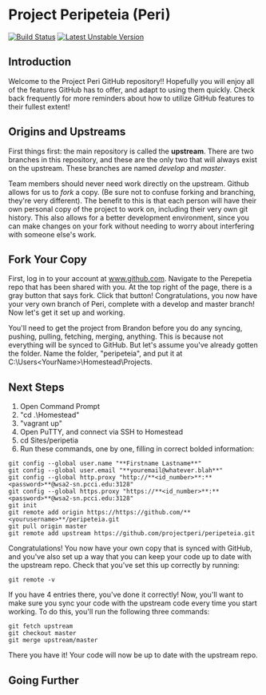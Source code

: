 # Project Peripeteia (Peri)

[![Build Status](https://magnum.travis-ci.com/projectperi/peripeteia.svg?token=6BcpaX3WFV4g3ApyWWFr&branch=master)](https://magnum.travis-ci.com/projectperi/peripeteia)
[![Latest Unstable Version](http://img.shields.io/badge/Unstable-0.1.0-orange.svg)](https://github.com/bcarroll22/peripeteia)

## Introduction

Welcome to the Project Peri GitHub repository!! Hopefully you will enjoy all of the features GitHub has to offer, and adapt to using them quickly. Check back frequently for more reminders about how to utilize GitHub features to their fullest extent!

## Origins and Upstreams

First things first: the main repository is called the **upstream**. There are two branches in this repository, and these are the only two that will always exist on the upstream. These branches are named *develop* and *master*. 

Team members should never need work directly on the upstream. Github allows for us to *fork* a copy. (Be sure not to confuse forking and branching, they're very different). The benefit to this is that each person will have their own personal copy of the project to work on, including their very own git history. This also allows for a better development environment, since you can make changes on your fork without needing to worry about interfering with someone else's work.

## Fork Your Copy

First, log in to your account at www.github.com. Navigate to the Perepetia repo that has been shared with you. At the top right of the page, there is a gray button that says fork. Click that button! Congratulations, you now have your very own branch of Peri, complete with a develop and master branch! Now let's get it set up and working.

You'll need to get the project from Brandon before you do any syncing, pushing, pulling, fetching, merging, anything. This is because not everything will be synced to GitHub. But let's assume you've already gotten the folder. Name the folder, "peripeteia", and put it at C:\Users\<YourName>\Homestead\Projects.

## Next Steps

1. Open Command Prompt
2. "cd .\Homestead\"
3. "vagrant up"
4. Open PuTTY, and connect via SSH to Homestead
5. cd Sites/peripetia
6. Run these commands, one by one, filling in correct bolded information:
```
git config --global user.name "**Firstname Lastname**"
git config --global user.email "**youremail@whatever.blah**"
git config --global http.proxy "http://**<id_number>**:**<password>**@wsa2-sn.pcci.edu:3128"
git config --global https.proxy "https://**<id_number>**:**<password>**@wsa2-sn.pcci.edu:3128"
git init
git remote add origin https://https://github.com/**<yourusername>**/peripeteia.git
git pull origin master
git remote add upstream https://github.com/projectperi/peripeteia.git
```

Congratulations! You now have your own copy that is synced with GitHub, and you've also set up a way that you can keep your code up to date with the upstream repo. Check that you've set this up correctly by running:
```
git remote -v
```

If you have 4 entries there, you've done it correctly! Now, you'll want to make sure you sync your code with the upstream code every time you start working. To do this, you'll run the following three commands:
```
git fetch upstream
git checkout master
git merge upstream/master
```

There you have it! Your code will now be up to date with the upstream repo.

## Going Further

